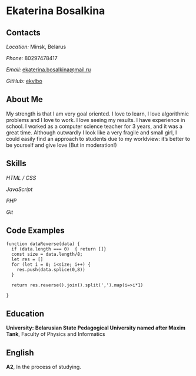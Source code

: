 # Ekaterina Bosalkina

## Contacts

_Location:_   Minsk, Belarus

_Phone:_   80297478417

_Email:_  ekaterina.bosalkina@mail.ru

_GitHub:_  [ekvlbo](https://github.com/ekvlbo)


## About Me

My strength is that I am very goal oriented. I love to learn, I love algorithmic problems and I love to work. I love seeing my results. I have experience in school. I worked as a computer science teacher for 3 years, and it was a great time. Although outwardly I look like a very fragile and small girl, I could easily find an approach to students due to my worldview: it’s better to be yourself and give love (But in moderation!)

## Skills

*HTML / CSS*

*JavaScript*

*PHP*

*Git*


## Code Examples
```
function dataReverse(data) {
  if (data.length === 0)  { return []}
  const size = data.length/8;
  let res = []
  for (let i = 0; i<size; i++) {
    res.push(data.splice(0,8))
  } 

  return res.reverse().join().split(',').map(i=>i*1)
  
}
```


## Education

__University:__  **Belarusian State Pedagogical University  named after Maxim Tank**, Faculty of Physics and Informatics



## English

__A2__, In the process of studying.